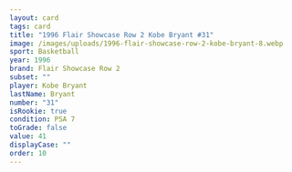 ```yaml
---
layout: card
tags: card
title: "1996 Flair Showcase Row 2 Kobe Bryant #31"
image: /images/uploads/1996-flair-showcase-row-2-kobe-bryant-8.webp
sport: Basketball
year: 1996
brand: Flair Showcase Row 2
subset: ""
player: Kobe Bryant
lastName: Bryant
number: "31"
isRookie: true
condition: PSA 7
toGrade: false
value: 41
displayCase: ""
order: 10
---
```

